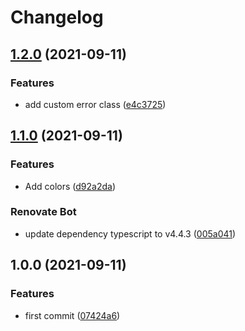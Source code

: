 # Changelog

## [1.2.0](https://gitlab.com/4s1/toolbox/compare/v1.1.0...v1.2.0) (2021-09-11)


### Features

* add custom error class ([e4c3725](https://gitlab.com/4s1/toolbox/commit/e4c37259a783310e28fa9d9806c24e55eec027ee))

## [1.1.0](https://gitlab.com/4s1/toolbox/compare/v1.0.0...v1.1.0) (2021-09-11)


### Features

* Add colors ([d92a2da](https://gitlab.com/4s1/toolbox/commit/d92a2dae37c8c68cfb9eca7b9d76a3a53f5e368c))


### Renovate Bot

* update dependency typescript to v4.4.3 ([005a041](https://gitlab.com/4s1/toolbox/commit/005a041f10136326dad4656e28e4c08585ab1eea))

## 1.0.0 (2021-09-11)


### Features

* first commit ([07424a6](https://gitlab.com/4s1/toolbox/commit/07424a65f75fc89e7fcc612dba14f0ecdf9d267f))
